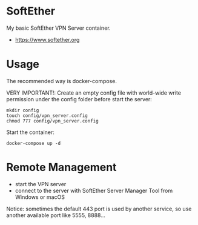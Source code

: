 # SoftEther

My basic SoftEther VPN Server container.

  - https://www.softether.org
  
# Usage

The recommended way is docker-compose.

VERY IMPORTANT!: Create an empty config file with world-wide write permission under the config folder before start the server:
```
mkdir config
touch config/vpn_server.config
chmod 777 config/vpn_server.config
```

Start the container:

```
docker-compose up -d
```

# Remote Management

  - start the VPN server
  - connect to the server with SoftEther Server Manager Tool from Windows or macOS
  
Notice:
sometimes the default 443 port is used by another service, so use another available port like 5555, 8888...

